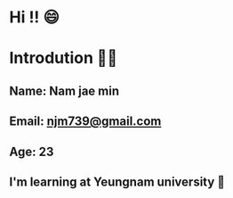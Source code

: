 # Hi !! 😄
#
# Introdution 💬💬
## Name: Nam jae min
## Email: njm739@gmail.com
## Age: 23
## I'm learning at Yeungnam university 🌱
<!--
**njm0927/njm0927** is a ✨ _special_ ✨ repository because its `README.md` (this file) appears on your GitHub profile.

Here are some ideas to get you started:

- 🔭 I’m currently working on ...
- 🌱 I’m currently learning ...
- 👯 I’m looking to collaborate on ...
- 🤔 I’m looking for help with ...
- 💬 Ask me about ...
- 📫 How to reach me: ...
- 😄 Pronouns: ...
- ⚡ Fun fact: ...
-->
